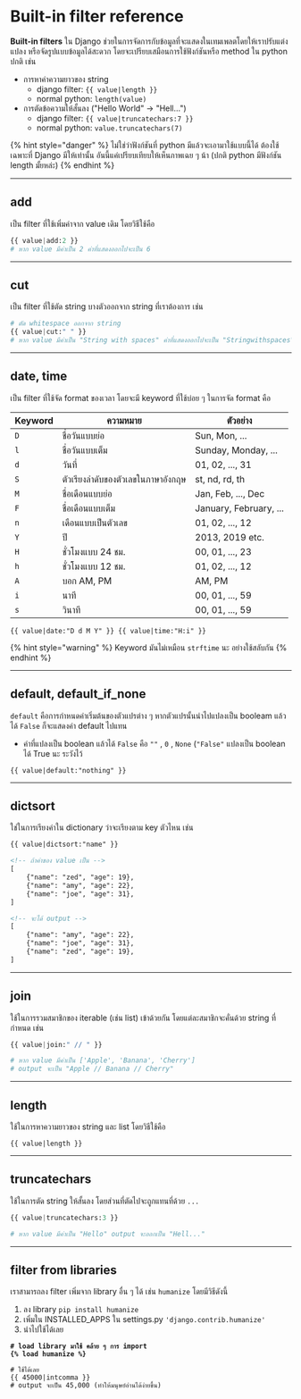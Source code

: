 # Built-in filter reference

**Built-in filters** ใน Django ช่วยในการจัดการกับข้อมูลที่จะแสดงในเทมเพลตโดยให้เราปรับแต่ง แปลง หรือจัดรูปแบบข้อมูลได้สะดวก โดยจะเปรียบเสมือนการใช้ฟังก์ชันหรือ method ใน python ปกติ เช่น

* การหาค่าความยาวของ string
  * django filter: `{{ value|length }}`
  * normal python: `length(value)`
* การตัดข้อความให้สั้นลง ("Hello World" -> "Hell...")
  * django filter: `{{ value|truncatechars:7 }}`
  * normal python: `value.truncatechars(7)`&#x20;

{% hint style="danger" %}
ไม่ใช่ว่าฟังก์ชันที่ python มีแล้วจะเอามาใช้แบบนี้ได้ ต้องใช้เฉพาะที่ Django มีให้เท่านั้น อันนี้แค่เปรียบเทียบให้เห็นภาพเฉย ๆ น้า (ปกติ python มีฟังก์ชัน length มั้ยหล่ะ)
{% endhint %}

***

## add

เป็น filter ที่ใช้เพิ่มค่าจาก value เดิม โดยวิธีใช้คือ

```python
{{ value|add:2 }}
# หาก value มีค่าเป็น 2 ค่าที่แสดงออกไปจะเป็น 6
```

***

## cut

เป็น filter ที่ใช้ตัด string บางตัวออกจาก string ที่เราต้องการ เช่น

```python
# ตัด whitespace ออกจาก string
{{ value|cut:" " }}
# หาก value มีค่าเป็น "String with spaces" ค่าที่แสดงออกไปจะเป็น "Stringwithspaces"
```

***

## date, time

เป็น filter ที่ใช้จัด format ของเวลา โดยจะมี keyword ที่ใช้บ่อย ๆ ในการจัด format คือ

| Keyword | ความหมาย                           | ตัวอย่าง               |
| ------- | ---------------------------------- | ---------------------- |
| `D`     | ชื่อวันแบบย่อ                      | Sun, Mon, ...          |
| `l`     | ชื่อวันแบบเต็ม                     | Sunday, Monday, ...    |
| `d`     | วันที่                             | 01, 02, ..., 31        |
| `S`     | ตัวเรียงลำดับของตัวเลขในภาษาอังกฤษ | st, nd, rd, th         |
| `M`     | ชื่อเดือนแบบย่อ                    | Jan, Feb, ..., Dec     |
| `F`     | ชื่อเดือนแบบเต็ม                   | January, February, ... |
| `n`     | เดือนแบบเป็นตัวเลข                 | 01, 02, ..., 12        |
| `Y`     | ปี                                 | 2013, 2019 etc.        |
| `H`     | ชั่วโมงแบบ 24 ชม.                  | 00, 01, ..., 23        |
| `h`     | ชั่วโมงแบบ 12 ชม.                  | 01, 02, ..., 12        |
| `A`     | บอก AM, PM                         | AM, PM                 |
| `i`     | นาที                               | 00, 01, ..., 59        |
| `s`     | วินาที                             | 00, 01, ..., 59        |

```
{{ value|date:"D d M Y" }} {{ value|time:"H:i" }}
```

{% hint style="warning" %}
Keyword มันไม่เหมือน `strftime` นะ อย่างใช้สลับกัน&#x20;
{% endhint %}

***

## default, default\_if\_none

`default` คือการกำหนดค่าเริ่มต้นของตัวแปรต่าง ๆ หากตัวแปรนั้นนำไปแปลงเป็น booleam แล้วได้ `False` ก็จะแสดงค่า default ไปแทน

* ค่าที่แปลงเป็น boolean แล้วได้ `False` คือ `""` , `0` , `None` (`"False"` แปลงเป็น boolean ได้ True นะ ระวังไว้

```
{{ value|default:"nothing" }}
```

***

## dictsort

ใช่ในการเรียงค่าใน dictionary ว่าจะเรียงตาม key ตัวไหน เช่น

```html
{{ value|dictsort:"name" }}

<!-- ถ้าค่าของ value เป็น -->
[
    {"name": "zed", "age": 19},
    {"name": "amy", "age": 22},
    {"name": "joe", "age": 31},
]

<!-- จะได้ output -->
[
    {"name": "amy", "age": 22},
    {"name": "joe", "age": 31},
    {"name": "zed", "age": 19},
]
```

***

## join

ใช้ในการรวมสมาชิกของ iterable (เช่น list) เข้าด้วยกัน โดยแต่ละสมาชิกจะคั่นด้วย string ที่กำหนด เช่น

```python
{{ value|join:" // " }}

# หาก value มีค่าเป็น ['Apple', 'Banana', 'Cherry']
# output จะเป็น "Apple // Banana // Cherry"
```

***

## length

ใช้ในการหาความยาวของ string และ list โดยวิธีใช้คือ

```
{{ value|length }}
```

***

## truncatechars

ใช้ในการตัด string ให้สั้นลง โดยส่วนที่ตัดไปจะถูกแทนที่ด้วย `...`&#x20;

```python
{{ value|truncatechars:3 }}

# หาก value มีค่าเป็น "Hello" output จะออกเป็น "Hell..."
```

***

## filter from libraries

เราสามารถลง filter เพิ่มจาก library อื่น ๆ ได้ เช่น `humanize` โดยมีวิธีดังนี้

1. ลง library `pip install humanize`
2. เพิ่มใน INSTALLED\_APPS ใน settings.py `'django.contrib.humanize'`
3. นำไปใช้ได้เลย

<pre class="language-python"><code class="lang-python"><strong># load library มาใช้ คล้าย ๆ การ import
</strong><strong>{% load humanize %}
</strong>
# ใช้ได้เลย
{{ 45000|intcomma }}
# output จะเป็น 45,000 (ทำให้มนุษย์อ่านได้ง่ายขึ้น)
</code></pre>
